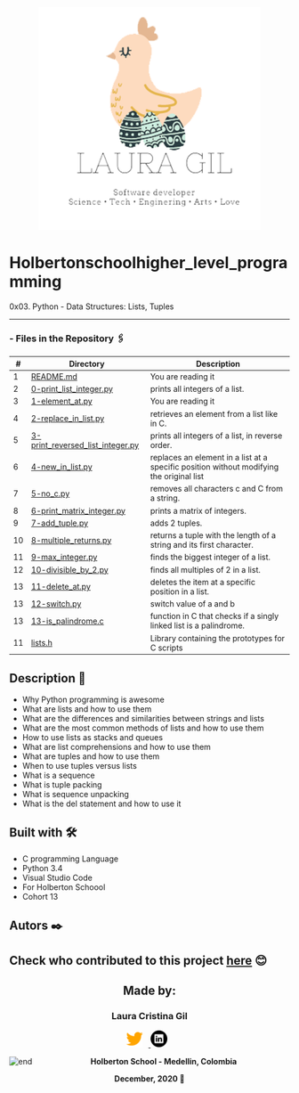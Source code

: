 <p align="center">
  <img src="https://github.com/lacrisy21/README-stuff/blob/main/Logomy.png" width="400"/>
 <br>
 </p>
</p>

# Holbertonschoolhigher_level_programming

0x03. Python - Data Structures: Lists, Tuples

---
### - Files in the Repository 🖇️

#|Directory|Description
---|---|---
1|[README.md](./README.md)| You are reading it
2|[0-print_list_integer.py](./0-print_list_integer.py)| prints all integers of a list.
3|[1-element_at.py](./1-element_at.py)| You are reading it
4|[2-replace_in_list.py](./2-replace_in_list.py)| retrieves an element from a list like in C.
5|[3-print_reversed_list_integer.py](./3-print_reversed_list_integer.py)| prints all integers of a list, in reverse order.
6|[4-new_in_list.py](./4-new_in_list.py)| replaces an element in a list at a specific position without modifying the original list
7|[5-no_c.py](./5-no_c.py)| removes all characters c and C from a string.
8|[6-print_matrix_integer.py](./6-print_matrix_integer.py)| prints a matrix of integers.
9|[7-add_tuple.py](./7-add_tuple.py)| adds 2 tuples.
10|[8-multiple_returns.py](./8-multiple_returns.py)| returns a tuple with the length of a string and its first character.
11|[9-max_integer.py](./9-max_integer.py)| finds the biggest integer of a list.
12|[10-divisible_by_2.py](./10-divisible_by_2.py)| finds all multiples of 2 in a list.
13|[11-delete_at.py](./11-delete_at.py)| deletes the item at a specific position in a list.
13|[12-switch.py](./12-switch.py)| switch value of a and b
13|[13-is_palindrome.c](./13-is_palindrome.c)| function in C that checks if a singly linked list is a palindrome.
11|[lists.h](./lists.h)| Library containing the prototypes for C scripts


## Description 🚀

- Why Python programming is awesome
- What are lists and how to use them
- What are the differences and similarities between strings and lists
- What are the most common methods of lists and how to use them
- How to use lists as stacks and queues
- What are list comprehensions and how to use them
- What are tuples and how to use them
- When to use tuples versus lists
- What is a sequence
- What is tuple packing
- What is sequence unpacking
- What is the del statement and how to use it

## Built with 🛠️
- C programming Language
- Python 3.4
- Visual Studio Code
- For Holberton Schoool
- Cohort 13

## Autors ✒️

Check who contributed to this project [here](https://github.com/your/project/contributors)
😊
---
<p align="center">
  <h2 align="center">Made by:</h2>
    <h3 align="center">Laura Cristina Gil</h3>
      <p align="center">
        <a href="https://twitter.com/Laa_Titina" target="_blank">
            <img alt="twitter_page" src="https://github.com/lacrisy21/README-stuff/blob/main/twitter.png" style="float: center; margin-right: 10px" height="30" width="30">
        </a>
        <a href="https://www.linkedin.com/in/lcristinagil/" target="_blank">
            <img alt="linkedin_page" src="https://github.com/lacrisy21/README-stuff/blob/main/LinkedIn.png" style="float: center; margin-right: 10px" height="30"  width="30">
        </a>
      </p>
</p>

<p align="center">
   <img src="https://www.holbertonschool.com/holberton-logo.png"
     alt="end"
     style="float: left; margin-right: 10px;">
</p>
<p align="center">
<b>Holberton School - Medellin, Colombia<b><br>
</p>
<p align="center">
<b>December, 2020 🎄<b>
</p>